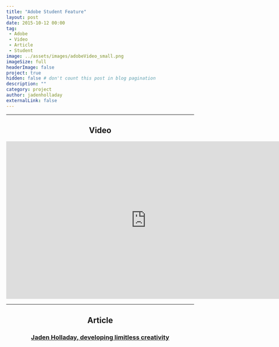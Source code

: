 ```yaml
---
title: "Adobe Student Feature"
layout: post
date: 2015-10-12 00:00
tag:
 - Adobe
 - Video
 - Article
 - Student
image: ../assets/images/adobeVideo_small.png
imageSize: full
headerImage: false
project: true
hidden: false # don't count this post in blog pagination
description: ""
category: project
author: jadenholladay
externalLink: false
---
```


---
## <center>Video</center>
<center><iframe width="750" height="422" src="https://www.youtube.com/embed/NKoI1I9J260" frameborder="0" allowfullscreen></iframe></center>

---

## <center>Article</center>
### <center><a href="../assets/pdfs/jaden-holladay-adobe-story.pdf" target="_blank">Jaden Holladay, developing limitless creativity</a></center>
